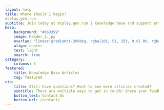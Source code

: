 ```yaml
---
layout: help
title: Where should I begin?
mcplay.gen.run
subtitle: Join today at mcplay.gen.run | Knowledge base and support articles for all of Gen's Universe. 
hero:
    background: "#663399"
    image: header_2.jpg
    overlay: "linear-gradient(-200deg, rgba(101, 51, 153, 0.9) 0%, rgba(90, 51, 153, 0.9) 53%, rgba(71, 51, 153, 0.9) 100%)"
    align: center
    text: light
    search: true
category:
    columns: 3
featured:
    title: Knowledge Base Articles
    tag: featured
cta:
    title: Still have questions? Want to see more articles created?
    subtitle: There are multiple ways to get in touch! Share your feedback with us today so that we can better help you.
    button_text: Contact Us   
    button_url: /contact/      
---
```

